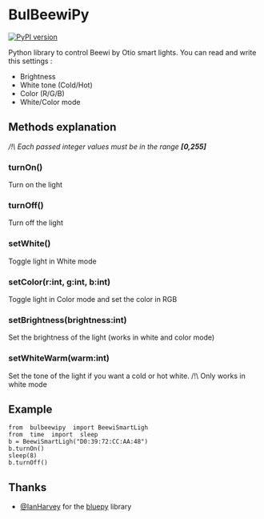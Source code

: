 
# BulBeewiPy
[![PyPI version](https://badge.fury.io/py/bulbeewipy.svg)](https://badge.fury.io/py/bulbeewipy)

Python library to control Beewi by Otio smart lights.
You can read and write this settings :
 - Brightness
 - White tone (Cold/Hot)
 - Color (R/G/B)
 - White/Color mode
## Methods explanation
*/!\ Each passed integer values must be in the range **[0,255]***
### turnOn()
Turn on the light
### turnOff()
Turn off the light
### setWhite()
Toggle light in White mode
### setColor(r:int, g:int, b:int)
Toggle light in Color mode and set the color in RGB
### setBrightness(brightness:int)
Set the brightness of the light (works in white and color mode)
### setWhiteWarm(warm:int)
Set the tone of the light if you want a cold or hot white. /!\ Only works in white mode

## Example

    from  bulbeewipy  import BeewiSmartLigh
    from  time  import  sleep
    b = BeewiSmartLigh("D0:39:72:CC:AA:48")
    b.turnOn()
    sleep(8)
    b.turnOff()

## Thanks

 - [@IanHarvey](https://github.com/IanHarvey) for the [bluepy](https://github.com/IanHarvey/bluepy) library
